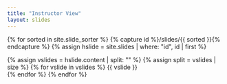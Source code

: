 ```yaml
---
title: "Instructor View"
layout: slides
---
```


{% for sorted in site.slide_sorter %}
  {% capture id %}/slides/{{ sorted }}{% endcapture %}
  {% assign hslide = site.slides | where: "id", id | first %}
  <section>
    {% assign vslides = hslide.content | split: "<!--split-->" %}
    {% assign split =  vslides | size %}
	  {% for vslide in vslides %}
      <section{% if hslide.background %} data-background="{{ site.baseurl }}{{ hslide.background }}"{% endif %}{% if hslide.class %} class="{{ hslide.class }}"{% endif %}>
	    {{ vslide }}
	  </section>
	  {% endfor %}
  </section>
{% endfor %}


